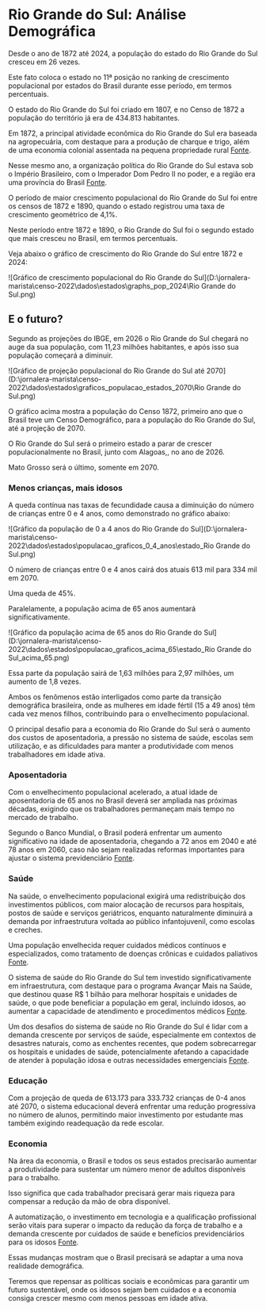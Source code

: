 # Rio Grande do Sul: Análise Demográfica

Desde o ano de 1872 até 2024, a população do estado do Rio Grande do Sul cresceu em 26 vezes.

Este fato coloca o estado no 11ª posição no ranking de crescimento populacional por estados do Brasil durante esse período, em termos percentuais.

O estado do Rio Grande do Sul foi criado em 1807, e no Censo de 1872 a população do território já era de 434.813 habitantes.

Em 1872, a principal atividade econômica do Rio Grande do Sul era baseada na agropecuária, com destaque para a produção de charque e trigo, além de uma economia colonial assentada na pequena propriedade rural  [Fonte](http://cdn.fee.tche.br/jornadas/1/s1a6.pdf).

Nesse mesmo ano, a organização política do Rio Grande do Sul estava sob o Império Brasileiro, com o Imperador Dom Pedro II no poder, e a região era uma província do Brasil  [Fonte](https://pt.wikipedia.org/wiki/Hist%C3%B3ria_do_Rio_Grande_do_Sul).

O período de maior crescimento populacional do Rio Grande do Sul foi entre os censos de 1872 e 1890, quando o estado registrou uma taxa de crescimento geométrico de 4,1%.

Neste período entre 1872 e 1890, o Rio Grande do Sul foi o segundo estado que mais cresceu no Brasil, em termos percentuais.

Veja abaixo o gráfico de crescimento do Rio Grande do Sul entre 1872 e 2024:

![Gráfico de crescimento populacional do Rio Grande do Sul](D:\jornalera-marista\censo-2022\dados\estados\graphs_pop_2024\Rio Grande do Sul.png)

## E o futuro?

Segundo as projeções do IBGE, em 2026 o Rio Grande do Sul chegará no auge da sua população, com 11,23 milhões habitantes, e após isso sua população começará a diminuir.

![Gráfico de projeção populacional do Rio Grande do Sul até 2070](D:\jornalera-marista\censo-2022\dados\estados\graficos_populacao_estados_2070\Rio Grande do Sul.png)

O gráfico acima mostra a população do Censo 1872, primeiro ano que o Brasil teve um Censo Demográfico, para a população do Rio Grande do Sul, até a projeção de 2070.

O Rio Grande do Sul será o primeiro estado a parar de crescer populacionalmente no Brasil, junto com Alagoas,, no ano de 2026.

Mato Grosso será o último, somente em 2070.

### Menos crianças, mais idosos

A queda contínua nas taxas de fecundidade causa a diminuição do número de crianças entre 0 e 4 anos, como demonstrado no gráfico abaixo:

![Gráfico da população de 0 a 4 anos do Rio Grande do Sul](D:\jornalera-marista\censo-2022\dados\estados\populacao_graficos_0_4_anos\estado_Rio Grande do Sul.png)

O número de crianças entre 0 e 4 anos cairá dos atuais 613 mil para 334 mil em 2070.

Uma queda de 45%.

Paralelamente, a população acima de 65 anos aumentará significativamente.

![Gráfico da população acima de 65 anos do Rio Grande do Sul](D:\jornalera-marista\censo-2022\dados\estados\populacao_graficos_acima_65\estado_Rio Grande do Sul_acima_65.png)

Essa parte da população sairá de 1,63 milhões para 2,97 milhões, um aumento de 1,8 vezes.

Ambos os fenômenos estão interligados como parte da transição demográfica brasileira, onde as mulheres em idade fértil (15 a 49 anos) têm cada vez menos filhos, contribuindo para o envelhecimento populacional.

O principal desafio para a economia do Rio Grande do Sul será o aumento dos custos de aposentadoria, a pressão no sistema de saúde, escolas sem utilização, e as dificuldades para manter a produtividade com menos trabalhadores em idade ativa.

### Aposentadoria

Com o envelhecimento populacional acelerado, a atual idade de aposentadoria de 65 anos no Brasil deverá ser ampliada nas próximas décadas, exigindo que os trabalhadores permaneçam mais tempo no mercado de trabalho.

Segundo o Banco Mundial, o Brasil poderá enfrentar um aumento significativo na idade de aposentadoria, chegando a 72 anos em 2040 e até 78 anos em 2060, caso não sejam realizadas reformas importantes para ajustar o sistema previdenciário [Fonte](https://www.migalhas.com.br/depeso/413353/futuro-da-aposentadoria-no-brasil-preparados-para-trabalhar-ate-78).

### Saúde

Na saúde, o envelhecimento populacional exigirá uma redistribuição dos investimentos públicos, com maior alocação de recursos para hospitais, postos de saúde e serviços geriátricos, enquanto naturalmente diminuirá a demanda por infraestrutura voltada ao público infantojuvenil, como escolas e creches.

Uma população envelhecida requer cuidados médicos contínuos e especializados, como tratamento de doenças crônicas e cuidados paliativos [Fonte](https://institutodelongevidade.org/longevidade-e-saude/envelhecimento-dos-brasileiros).

O sistema de saúde do Rio Grande do Sul tem investido significativamente em infraestrutura, com destaque para o programa Avançar Mais na Saúde, que destinou quase R$ 1 bilhão para melhorar hospitais e unidades de saúde, o que pode beneficiar a população em geral, incluindo idosos, ao aumentar a capacidade de atendimento e procedimentos médicos [Fonte](https://www.estado.rs.gov.br/investimentos-do-governo-em-cirurgias-eletivas-e-combate-ao-cancer-superam-r-31-milhoes-em-dois-anos).

Um dos desafios do sistema de saúde no Rio Grande do Sul é lidar com a demanda crescente por serviços de saúde, especialmente em contextos de desastres naturais, como as enchentes recentes, que podem sobrecarregar os hospitais e unidades de saúde, potencialmente afetando a capacidade de atender à população idosa e outras necessidades emergenciais [Fonte](https://www.gov.br/saude/pt-br/assuntos/noticias/2024/dezembro/rio-grande-do-sul-tem-novo-aporte-de-r-84-6-milhoes-para-fortalecer-servicos-de-saude).

### Educação

Com a projeção de queda de 613.173 para 333.732 crianças de 0-4 anos até 2070, o sistema educacional deverá enfrentar uma redução progressiva no número de alunos, permitindo maior investimento por estudante mas também exigindo readequação da rede escolar.

### Economia

Na área da economia, o Brasil e todos os seus estados precisarão aumentar a produtividade para sustentar um número menor de adultos disponíveis para o trabalho.

Isso significa que cada trabalhador precisará gerar mais riqueza para compensar a redução da mão de obra disponível.

A automatização, o investimento em tecnologia e a qualificação profissional serão vitais para superar o impacto da redução da força de trabalho e a demanda crescente por cuidados de saúde e benefícios previdenciários para os idosos [Fonte](https://talentosenior.com.br/os-impactos-do-envelhecimento-populacional-na-economia-do-brasil-desafios-e-oportunidades).

Essas mudanças mostram que o Brasil precisará se adaptar a uma nova realidade demográfica.

Teremos que repensar as políticas sociais e econômicas para garantir um futuro sustentável, onde os idosos sejam bem cuidados e a economia consiga crescer mesmo com menos pessoas em idade ativa.
